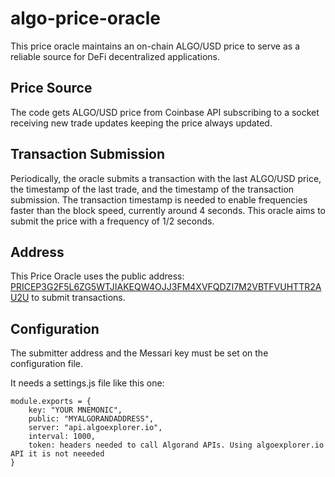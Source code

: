 # algo-price-oracle

This price oracle maintains an on-chain ALGO/USD price to serve as a reliable source for DeFi decentralized applications.

## Price Source

The code gets ALGO/USD price from Coinbase API subscribing to a socket receiving new trade updates keeping the price always updated.

## Transaction Submission

Periodically, the oracle submits a transaction with the last ALGO/USD price, the timestamp of the last trade, and the timestamp of the transaction submission. The transaction timestamp is needed to enable frequencies faster than the block speed, currently around 4 seconds.
This oracle aims to submit the price with a frequency of 1/2 seconds. 

## Address

This Price Oracle uses the public address: [PRICEP3G2F5L6ZG5WTJIAKEQW4OJJ3FM4XVFQDZI7M2VBTFVUHTTR2AU2U](http://algoexplorer.io/address/PRICEP3G2F5L6ZG5WTJIAKEQW4OJJ3FM4XVFQDZI7M2VBTFVUHTTR2AU2U) to submit transactions.

## Configuration

The submitter address and the Messari key must be set on the configuration file.

It needs a settings.js file like this one:

```
module.exports = {
	key: "YOUR MNEMONIC",
	public: "MYALGORANDADDRESS",
	server: "api.algoexplorer.io",
	interval: 1000,
	token: headers needed to call Algorand APIs. Using algoexplorer.io API it is not neeeded
}
```
